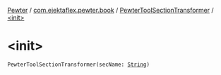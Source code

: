 [Pewter](../../index.md) / [com.ejektaflex.pewter.book](../index.md) / [PewterToolSectionTransformer](index.md) / [&lt;init&gt;](./-init-.md)

# &lt;init&gt;

`PewterToolSectionTransformer(secName: `[`String`](https://kotlinlang.org/api/latest/jvm/stdlib/kotlin/-string/index.html)`)`